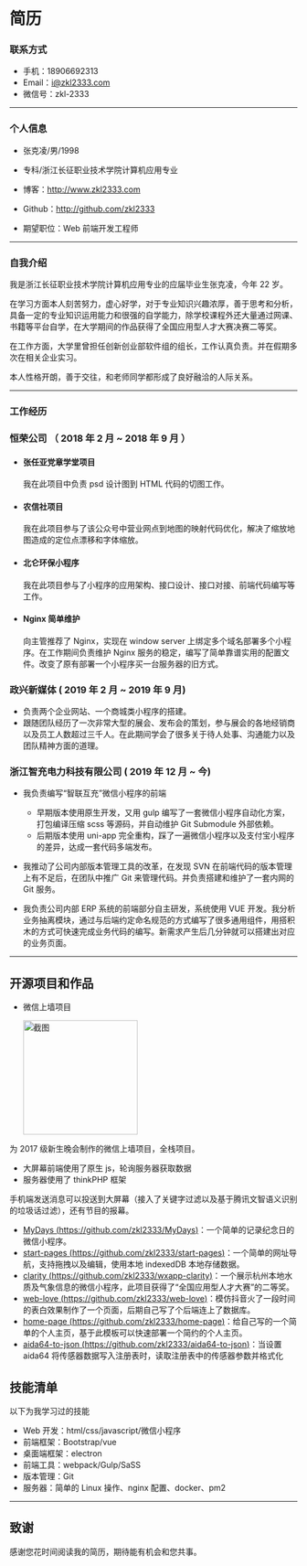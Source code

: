 # 简历

### 联系方式

- 手机：18906692313
- Email：i@zkl2333.com
- 微信号：zkl-2333

---

### 个人信息

- 张克凌/男/1998
- 专科/浙江长征职业技术学院计算机应用专业
- 博客：http://www.zkl2333.com
- Github：http://github.com/zkl2333

- 期望职位：Web 前端开发工程师

---

### 自我介绍

我是浙江长征职业技术学院计算机应用专业的应届毕业生张克凌，今年 22 岁。

在学习方面本人刻苦努力，虚心好学，对于专业知识兴趣浓厚，善于思考和分析，具备一定的专业知识运用能力和很强的自学能力，除学校课程外还大量通过网课、书籍等平台自学，在大学期间的作品获得了全国应用型人才大赛决赛二等奖。

在工作方面，大学里曾担任创新创业部软件组的组长，工作认真负责。并在假期多次在相关企业实习。

本人性格开朗，善于交往，和老师同学都形成了良好融洽的人际关系。

---

### 工作经历

### 恒荣公司 （ 2018 年 2 月 ~ 2018 年 9 月 ）

- #### 张任亚党章学堂项目

  我在此项目中负责 psd 设计图到 HTML 代码的切图工作。

- #### 农信社项目

  我在此项目参与了该公众号中营业网点到地图的映射代码优化，解决了缩放地图造成的定位点漂移和字体缩放。

- #### 北仑环保小程序

  我在此项目参与了小程序的应用架构、接口设计、接口对接、前端代码编写等工作。

- #### Nginx 简单维护

  向主管推荐了 Nginx，实现在 window server 上绑定多个域名部署多个小程序。在工作期间负责维护 Nginx 服务的稳定，编写了简单靠谱实用的配置文件。改变了原有部署一个小程序买一台服务器的旧方式。

### 政兴新媒体 ( 2019 年 2 月 ~ 2019 年 9 月)

- 负责两个企业网站、一个商城类小程序的搭建。
- 跟随团队经历了一次非常大型的展会、发布会的策划，参与展会的各地经销商以及员工人数超过三千人。在此期间学会了很多关于待人处事、沟通能力以及团队精神方面的道理。

### 浙江智充电力科技有限公司 ( 2019 年 12 月 ~ 今)

- 我负责编写“智联互充”微信小程序的前端
    - 早期版本使用原生开发，又用 gulp 编写了一套微信小程序自动化方案，打包编译压缩 scss 等源码，并自动维护 Git Submodule 外部依赖。
    - 后期版本使用 uni-app 完全重构，踩了一遍微信小程序以及支付宝小程序的差异，达成一套代码多端发布。

- 我推动了公司内部版本管理工具的改革，在发现 SVN 在前端代码的版本管理上有不足后，在团队中推广 Git 来管理代码。并负责搭建和维护了一套内网的 Git 服务。

- 我负责公司内部 ERP 系统的前端部分自主研发，系统使用 VUE 开发。我分析业务抽离模块，通过与后端约定命名规范的方式编写了很多通用组件，用搭积木的方式可快速完成业务代码的编写。新需求产生后几分钟就可以搭建出对应的业务页面。

---

## 开源项目和作品

- 微信上墙项目

    <img src="https://s2.ax1x.com/2019/10/18/Ke8ilR.md.jpg" height="200" alt="截图" style="display: block"/>

为 2017 级新生晚会制作的微信上墙项目，全栈项目。

- 大屏幕前端使用了原生 js，轮询服务器获取数据
- 服务器使用了 thinkPHP 框架

手机端发送消息可以投送到大屏幕（接入了关键字过滤以及基于腾讯文智语义识别的垃圾话过滤），还有节目的报幕。

- [MyDays (https://github.com/zkl2333/MyDays)](https://github.com/zkl2333/MyDays)：一个简单的记录纪念日的微信小程序。
- [start-pages (https://github.com/zkl2333/start-pages)](https://github.com/zkl2333/start)：一个简单的网址导航，支持拖拽以及编辑，使用本地 indexedDB 本地存储数据。
- [clarity (https://github.com/zkl2333/wxapp-clarity)](https://github.com/zkl2333/wxapp-clarity)：一个展示杭州本地水质及气象信息的微信小程序，此项目获得了“全国应用型人才大赛”的二等奖。
- [web-love (https://github.com/zkl2333/web-love)](https://github.com/zkl2333/web-love)：模仿抖音火了一段时间的表白效果制作了一个页面，后期自己写了个后端连上了数据库。
- [home-page (https://github.com/zkl2333/home-page)](https://github.com/zkl2333/home-page)：给自己写的一个简单的个人主页，基于此模板可以快速部署一个简约的个人主页。
- [aida64-to-json (https://github.com/zkl2333/aida64-to-json)](https://github.com/zkl2333/aida64-to-json)：当设置 aida64 将传感器数据写入注册表时，读取注册表中的传感器参数并格式化

## 技能清单

以下为我学习过的技能

- Web 开发：html/css/javascript/微信小程序
- 前端框架：Bootstrap/vue
- 桌面端框架：electron
- 前端工具：webpack/Gulp/SaSS
- 版本管理：Git
- 服务器：简单的 Linux 操作、nginx 配置、docker、pm2

---

## 致谢

感谢您花时间阅读我的简历，期待能有机会和您共事。
